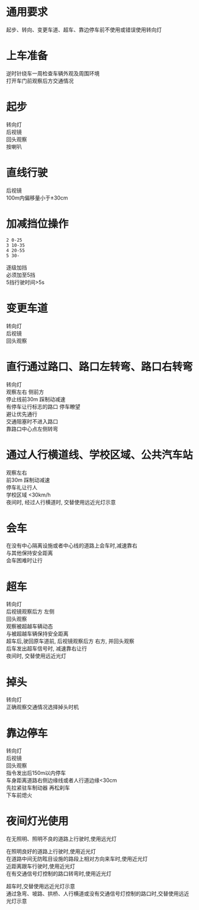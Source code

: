 # 通用要求
起步、转向、变更车道、超车、靠边停车前不使用或错误使用转向灯

# 上车准备
逆时针绕车一周检查车辆外观及周围环境  
打开车门前观察后方交通情况

# 起步
转向灯  
后视镜  
回头观察  
按喇叭

# 直线行驶
后视镜  
100m内偏移量小于±30cm

# 加减挡位操作
```
2 0-25
3 10-35
4 20-55
5 30-
```
逐级加挡  
必须加至5挡  
5挡行驶时间>5s

# 变更车道
转向灯  
后视镜  
回头观察  

# 直行通过路口、路口左转弯、路口右转弯
转向灯  
观察左右 侧前方  
停止线前30m 踩制动减速  
有停车让行标志的路口 停车瞭望  
避让优先通行  
交通阻塞时不进入路口  
靠路口中心点左侧转弯  

# 通过人行横道线、学校区域、公共汽车站
观察左右  
前30m 踩制动减速  
停车礼让行人  
学校区域 <30km/h  
夜间时, 经过人行横道时, 交替使用远近光灯示意

# 会车
在没有中心隔离设施或者中心线的道路上会车时,减速靠右  
与其他保持安全距离  
会车困难时让行  

# 超车
转向灯  
后视镜观察后方 左侧  
回头观察  
观察被超越车辆动态  
与被超越车辆保持安全距离  
超车后,驶回原车道前, 后视镜观察后方 右方, 并回头观察  
后车发出超车信号时, 减速靠右让行  
夜间时, 交替使用远近光灯

# 掉头
转向灯  
正确观察交通情况选择掉头时机  

# 靠边停车
转向灯  
后视镜  
回头观察  
指令发出后150m以内停车  
车身距离道路右侧边缘线或者人行道边缘<30cm  
先拉紧驻车制动器 再松刹车  
下车前熄火  

# 夜间灯光使用
在无照明、照明不良的道路上行驶时,使用远光灯  

在照明良好的道路上行驶时,使用近光灯  
在道路中间无防眩目设施的路段上相对方向来车时,使用近光灯  
近距离跟车行驶时,使用近光灯  
在有交通信号灯控制的路口转弯时,使用近光灯  

超车时,交替使用远近光灯示意  
通过急弯、坡路、拱桥、人行横道或没有交通信号灯控制的路口时,交替使用远近光灯示意  